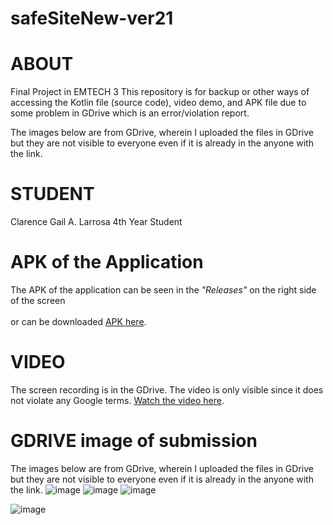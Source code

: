 # safeSiteNew-ver21

# ABOUT
Final Project in EMTECH 3
This repository is for backup or other ways of accessing the Kotlin file (source code), video demo, and APK file due to some problem in GDrive which is an error/violation report.

The images below are from GDrive, wherein I uploaded the files in GDrive but they are not visible to everyone even if it is already in the anyone with the link. 

# STUDENT
Clarence Gail A. Larrosa
4th Year Student

# APK of the Application
The APK of the application can be seen in the *"Releases"* on the right side of the screen <br>  
or can be downloaded [APK here](https://github.com/clarencelarrosa/safeSiteNew-ver21/releases/tag/apk).

# VIDEO 
The screen recording is in the GDrive.
The video is only visible since it does not violate any Google terms.
[Watch the video here](https://drive.google.com/file/d/1LOlBFl8DJtulNu3hfE_4W3sIq92WEmpf/view?usp=sharing).



# GDRIVE image of submission
The images below are from GDrive, wherein I uploaded the files in GDrive but they are not visible to everyone even if it is already in the anyone with the link. 
![image](https://github.com/clarencelarrosa/safeSiteNew-ver21/assets/89871460/2e72a1d9-4362-42fb-bd9d-64c54b143cf1)
![image](https://github.com/clarencelarrosa/safeSiteNew-ver21/assets/89871460/c668e07c-64aa-461a-9c10-628c6f705aa6)
![image](https://github.com/clarencelarrosa/safeSiteNew-ver21/assets/89871460/2660a761-9fd7-44ca-8c54-e1c301c4d174)

![image](https://github.com/clarencelarrosa/safeSiteNew-ver21/assets/89871460/9f428f05-0e9d-44e7-9f37-3ff991216680)


